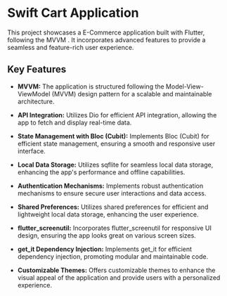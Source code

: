 # Swift Cart Application

This project showcases a E-Commerce application built with Flutter, following the MVVM . It incorporates advanced features to provide a seamless and feature-rich user experience.

## Key Features

- **MVVM:** The application is structured following the Model-View-ViewModel (MVVM) design pattern for a scalable and maintainable architecture.

- **API Integration:** Utilizes Dio for efficient API integration, allowing the app to fetch and display real-time data.

- **State Management with Bloc (Cubit):** Implements Bloc (Cubit) for efficient state management, ensuring a smooth and responsive user interface.

- **Local Data Storage:** Utilizes sqflite for seamless local data storage, enhancing the app's performance and offline capabilities.

- **Authentication Mechanisms:** Implements robust authentication mechanisms to ensure secure user interactions and data access.

- **Shared Preferences:** Utilizes shared preferences for efficient and lightweight local data storage, enhancing the user experience.

- **flutter_screenutil:** Incorporates flutter_screenutil for responsive UI design, ensuring the app looks great on various screen sizes.

- **get_it Dependency Injection:** Implements get_it for efficient dependency injection, promoting modular and maintainable code.

- **Customizable Themes:** Offers customizable themes to enhance the visual appeal of the application and provide users with a personalized experience.







